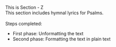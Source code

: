 This is Section - Z<br>
This section includes hymnal lyrics for Psalms.<br><br>
Steps completed:<br>
- First phase: Unformatting the text<br>
- Second phase: Formatting the text in plain text<br>


